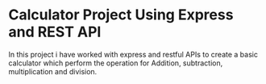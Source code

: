 # Calculator Project Using Express and REST API

In this project i have worked with express and restful APIs to create a basic calculator which perform the operation for Addition, subtraction, multiplication and division.
